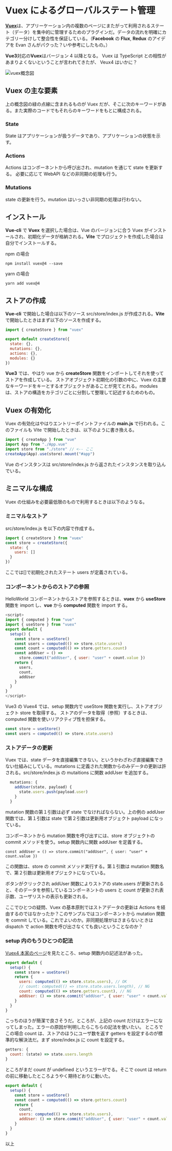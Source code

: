 # Vuex によるグローバルステート管理

[**Vuex**](https://next.vuex.vuejs.org/ja/index.html)は、アプリーケーション内の複数のページにまたがって利用されるステート（データ）を集中的に管理するためのプラグインだ。データの流れを明確にカテゴリー分けして整合性を保証している。（**Facebook** の **Flux**, **Redux** のアイデアを Evan さんがパクった？いや参考にしたもの。）

**Vue3**対応の**Vuex**はバージョン 4 以降となる。
Vuex は TypeScript との相性があまりよくないということが言われてきたが、 Veux4 はいかに？

![vuex概念図](vuex.png)

## Vuex の主な要素

上の概念図の緑の点線に含まれるものが Vuex だが、そこに次のキーワードがある。また実際のコードでもそれらのキーワードをもとに構成される。

### State

State はアプリケーションが扱うデータであり、アプリケーションの状態を示す。

### Actions

Actions はコンポーネントから呼び出され、mutation を通じて state を更新する。
必要に応じて WebAPI などの非同期の処理も行う。

### Mutations

state の更新を行う。mutation はいっさい非同期の処理は行わない。

## インストール

**Vue-cli** で **Vuex** を選択した場合は、Vue のバージョンに合う Vuex がインストールされ、初期化データが格納される。**Vite** でプロジェクトを作成した場合は自分でインストールする。

npm の場合

```shell
npm install vuex@4 --save
```

yarn の場合

```shell
yarn add vuex@4
```

## ストアの作成

**Vue-cli** で開始した場合は以下のソース src/store/index.js が作成される。**Vite** で開始したときはまず以下のソースを作成する。

```js
import { createStore } from "vuex"

export default createStore({
  state: {},
  mutations: {},
  actions: {},
  modules: {}
})
```

**Vue3** では、やはり vue から **createStore** 関数をインポートしてそれを使ってストアを作成している。
ストアオブジェクト初期化の引数の中に、Vuex の主要なキーワードをキーとするオブジェクトがあることが見てとれる。modules は、ストアの構造をカテゴリごとに分割して整理して記述するためのもの。

## Vuex の有効化

Vuex の有効化はやはりエントリーポイントファイルの **main.js** で行われる。このファイルも Vite で開始したときは、以下のように書き換える。

```js
import { createApp } from "vue"
import App from "./App.vue"
import store from "./store" // <-- ここ
createApp(App).use(store).mount("#app")
```

Vue のインスタンスは src/store/index.js から返されたインスタンスを取り込んでいる。

## ミニマルな構成

Vuex の仕組みを必要最低限のもので利用するときは以下のようなる。

### ミニマルなストア

src/store/index.js を以下の内容で作成する。

```js
import { createStore } from "vuex"
const store = createStore({
  state: {
    users: []
  }
})
```

ここでは[]で初期化されたステート users が定義されている。

### コンポーネントからのストアの参照

HelloWorld コンポーネントからストアを参照するときは、**vuex** から **useStore** 関数を import し、**vue** から **computed** 関数を import する。

```js
<script>
import { computed } from "vue"
import { useStore } from "vuex"
export default {
  setup() {
    const store = useStore()
    const users = computed(() => store.state.users)
    const count = computed(() => store.getters.count)
    const addUser = () =>
      store.commit("addUser", { user: "user" + count.value })
    return {
      users,
      count,
      addUser
    }
  }
}
</script>
```

Vue3 の Vuex4 では、setup 関数内で useStore 関数を実行し、ストアオブジェクト store を取得する。
ストアのデータを取得（参照）するときは、computed 関数を使いリアクティブ性を担保する。

```js
const store = useStore()
const users = computed(() => store.state.users)
```

### ストアデータの更新

Vuex では、state データを直接編集できない。というかわざわざ直接編集できない仕組みにしている。mutations に定義された関数からのみデータの更新は許される。src/store/index.js の mutaitions に関数 addUser を追加する。

```js
  mutations: {
    addUser(state, payload) {
      state.users.push(payload.user)
    }
  }
```

mutation 関数の第１引数は必ず state でなければならない。上の例の addUser 関数では、第１引数は state で第２引数は更新用オブジェクト payload になっている。

コンポーネントから mutation 関数を呼び出すには、store オブジェクトの commit メソッドを使う。setup 関数内に関数 addUser を定義する。

```es6
const addUser = () => store.commit("addUser", { user: "user" + count.value })
```

この関数は、store の commit メソッド実行する。第１引数は mutation 関数名で、第２引数は更新用オブジェクトになっている。

ボタンがクリックされ addUser 関数によりストアの state.users が更新されると、そのデータを参照しているコンポーネントの users と count が更新され表示数、ユーザリストの表示も更新される。

ここでひとつの疑問、Vuex の基本原則ではストアデータの更新は Actions を経由するのではなかったか？このサンプルではコンポーネントから mutation 関数を commit している。これでよいのか。非同期処理がはさまらないときは dispatch で action 関数を呼び出さなくても良いということなのか？

### setup 内のもうひとつの記法

[Vuex4 本家のページ](https://next.vuex.vuejs.org/ja/guide/composition-api.html#%E3%82%B9%E3%83%86%E3%83%BC%E3%83%88%E3%81%A8%E3%82%B2%E3%83%83%E3%82%BF%E3%83%BC%E3%81%B8%E3%81%AE%E3%82%A2%E3%82%AF%E3%82%BB%E3%82%B9)を見たところ、setup 関数内の記述法があった。

```js
export default {
  setup() {
    const store = useStore()
    return {
      users: computed(() => store.state.users), // OK
      // count: computed(() => store.state.users.length), // NG
      count: computed(() => store.getters.count), // NG
      addUser: () => store.commit("addUser", { user: "user" + count.value }) // OK
    }
  }
}
```

こっちのほうが簡潔で良さそうだ。ところが、上記の count だけはエラーになってしまった。エラーの原因が判明したらこちらの記法を使いたい。
ところでこの場合 count は、ストアのほうにユーザ数を返す getters を設定するのが標準的な解決法だ。まず store/index.js に count を設定する。

```js
getters: {
  count: (state) => state.users.length
}
```

ところがまだ count が undefined というエラーがでる。そこで count は return の前に移動したところようやく期待どおりに動いた。

```js
export default {
  setup() {
    const store = useStore()
    const count = computed(() => store.getters.count)
    return {
      count,
      users: computed(() => store.state.users),
      addUser: () => store.commit("addUser", { user: "user" + count.value })
    }
  }
}
```

以上
